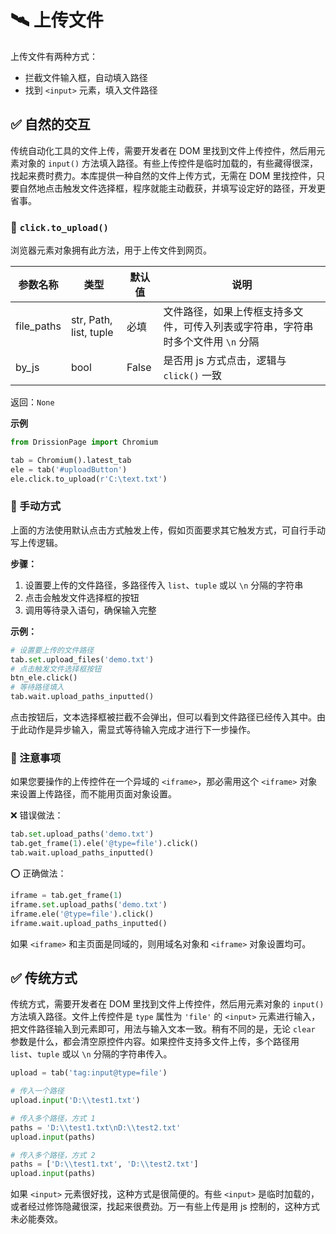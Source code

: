 # 🛰️ 上传文件

上传文件有两种方式：

* 拦截文件输入框，自动填入路径
* 找到 `<input>` 元素，填入文件路径

## ✅️ 自然的交互

传统自动化工具的文件上传，需要开发者在 DOM 里找到文件上传控件，然后用元素对象的 `input()` 方法填入路径。有些上传控件是临时加载的，有些藏得很深，找起来费时费力。本库提供一种自然的文件上传方式，无需在 DOM 里找控件，只要自然地点击触发文件选择框，程序就能主动截获，并填写设定好的路径，开发更省事。

### 📌 `click.to_upload()`

浏览器元素对象拥有此方法，用于上传文件到网页。

| 参数名称   | 类型                | 默认值 | 说明                                                                 |
|------------|---------------------|--------|----------------------------------------------------------------------|
| file_paths | str, Path, list, tuple | 必填   | 文件路径，如果上传框支持多文件，可传入列表或字符串，字符串时多个文件用 `\n` 分隔 |
| by_js      | bool                | False  | 是否用 js 方式点击，逻辑与 `click()` 一致                            |

返回：`None`

**示例**

```python
from DrissionPage import Chromium

tab = Chromium().latest_tab
ele = tab('#uploadButton')
ele.click.to_upload(r'C:\text.txt')
```

### 📌 手动方式

上面的方法使用默认点击方式触发上传，假如页面要求其它触发方式，可自行手动写上传逻辑。

**步骤：**

1. 设置要上传的文件路径，多路径传入 `list`、`tuple` 或以 `\n` 分隔的字符串
2. 点击会触发文件选择框的按钮
3. 调用等待录入语句，确保输入完整

**示例：**

```python
# 设置要上传的文件路径
tab.set.upload_files('demo.txt')
# 点击触发文件选择框按钮
btn_ele.click()
# 等待路径填入
tab.wait.upload_paths_inputted()
```

点击按钮后，文本选择框被拦截不会弹出，但可以看到文件路径已经传入其中。由于此动作是异步输入，需显式等待输入完成才进行下一步操作。

### 📌 注意事项

如果您要操作的上传控件在一个异域的 `<iframe>`，那必需用这个 `<iframe>` 对象来设置上传路径，而不能用页面对象设置。

❌ 错误做法：

```python
tab.set.upload_paths('demo.txt')
tab.get_frame(1).ele('@type=file').click()
tab.wait.upload_paths_inputted()
```

⭕ 正确做法：

```python
iframe = tab.get_frame(1)
iframe.set.upload_paths('demo.txt')
iframe.ele('@type=file').click()
iframe.wait.upload_paths_inputted()
```

如果 `<iframe>` 和主页面是同域的，则用域名对象和 `<iframe>` 对象设置均可。

## ✅️️ 传统方式

传统方式，需要开发者在 DOM 里找到文件上传控件，然后用元素对象的 `input()` 方法填入路径。文件上传控件是 `type` 属性为 `'file'` 的 `<input>` 元素进行输入，把文件路径输入到元素即可，用法与输入文本一致。稍有不同的是，无论 `clear` 参数是什么，都会清空原控件内容。如果控件支持多文件上传，多个路径用 `list`、`tuple` 或以 `\n` 分隔的字符串传入。

```python
upload = tab('tag:input@type=file')

# 传入一个路径
upload.input('D:\\test1.txt')

# 传入多个路径，方式 1
paths = 'D:\\test1.txt\nD:\\test2.txt'
upload.input(paths)

# 传入多个路径，方式 2
paths = ['D:\\test1.txt', 'D:\\test2.txt']
upload.input(paths)
```

如果 `<input>` 元素很好找，这种方式是很简便的。有些 `<input>` 是临时加载的，或者经过修饰隐藏很深，找起来很费劲。万一有些上传是用 js 控制的，这种方式未必能奏效。
```